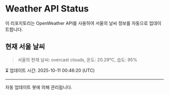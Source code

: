 
# Weather API Status

이 리포지토리는 OpenWeather API를 사용하여 서울의 날씨 정보를 자동으로 업데이트합니다.

## 현재 서울 날씨
> 서울의 현재 날씨: overcast clouds, 온도: 20.29°C, 습도: 95%

⏳ 업데이트 시간: 2025-10-11 00:46:20 (UTC)

---
자동 업데이트 봇에 의해 관리됩니다.
